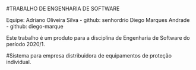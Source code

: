 #TRABALHO DE ENGENHARIA DE SOFTWARE

Equipe: Adriano Oliveira Silva - github: senhordrio
        Diego Marques Andrade - github: diego-marque

Este trabalho é um produto para a disciplina de Engenharia de Software do período 2020/1.

#Sistema para empresa distribuidora de equipamentos de proteção individual.

